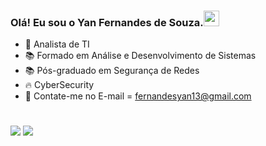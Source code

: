 ### Olá! Eu sou o Yan Fernandes de Souza.<a href="https://www.gautamkrishnar.com/"><img src="https://media.giphy.com/media/hvRJCLFzcasrR4ia7z/giphy.gif" width="25px"></a>


-  💼   Analista de TI
-  📚   Formado em Análise e Desenvolvimento de Sistemas
-  📚   Pós-graduado em Segurança de Redes
-  🔥   CyberSecurity
-  📩   Contate-me no E-mail = fernandesyan13@gmail.com

#

<div> 
  <a href = "fernandesyan13@gmail.com"><img src="https://img.shields.io/badge/-Gmail-%23333?style=for-the-badge&logo=gmail&logoColor=white" target="_blank"></a>
  <a href="https://www.linkedin.com/in/yan-fernandes-de-souza-9172291b9/" target="_blank"><img src="https://img.shields.io/badge/-LinkedIn-%230077B5?style=for-the-badge&logo=linkedin&logoColor=white" target="_blank"></a> 
 
</div>
